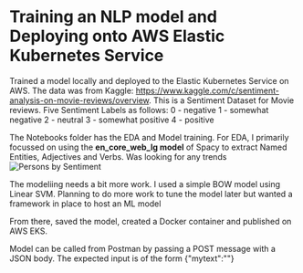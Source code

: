 # Training an NLP model and Deploying onto AWS Elastic Kubernetes Service

Trained a model locally and deployed  to the Elastic Kubernetes Service on AWS. The data was from Kaggle: https://www.kaggle.com/c/sentiment-analysis-on-movie-reviews/overview.
This is a Sentiment Dataset for Movie reviews. Five Sentiment Labels as follows:
0 - negative
1 - somewhat negative
2 - neutral
3 - somewhat positive
4 - positive

The Notebooks folder has the EDA and Model training. For EDA, I primarily focussed on using the **en_core_web_lg model** of Spacy to extract Named Entities, Adjectives and Verbs. Was looking for any trends
![Persons by Sentiment](https://github.com/vvr-rao/NLP-on-AWS-EKS/Notebooks/Persons.png?raw=true)

The modeliing needs a bit more work. I used a simple BOW model using Linear SVM. Planning to do more work to tune the model later but wanted a framework in place to host an ML model

From there, saved the model, created a Docker container and published on AWS EKS. 

Model can be called from Postman by passing a POST message with a JSON body.
The expected input is of the form {"mytext":"<TEXT FOR WHICH SENTIMENT IS NEEDED>"}
